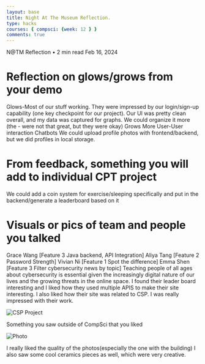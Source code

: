 ```yaml
---
layout: base
title: Night At The Museum Reflection.
type: hacks
courses: { compsci: {week: 12 } }
comments: true
---
```

N@TM Reflection • 2 min read
Feb 16, 2024


# Reflection on glows/grows from your demo
Glows-Most of our stuff working. They were impressed by our login/sign-up capability (one key checkpoint for our project). Our UI was pretty clean overall, and my data was captured for graphs. We could organize it more (the - were not that great, but they were okay)
Grows
More User-User interaction
Chatbots
We could upload profile photos with frontend/backend, but we did profiles in local storage.  

# From feedback, something you will add to individual CPT project
 
We could add a coin system for exercise/sleeping specifically  and put in the backend/generate a leaderboard based on it

# Visuals or pics of team and people you talked

Grace Wang [Feature 3 Java backend, API Integration]
Aliya Tang [Feature 2 Password Strength]
Vivian Ni [Feature 1 Spot the difference]
Emma Shen [Feature 3 Filter cybersecurity news by topic]
Teaching people of all ages about cybersecurity is essential given the increasingly digital nature of our lives and the growing threats in the online space. I found their leader board interesting and I liked how they used multiple APIS to make their site interesting. I also liked how their site was related to CSP.  I was really impressed with their work. 

![CSP Project](/Nighthawk-Pages/images/computer.png)

Something you saw outside of CompSci that you liked

![Photo](/Nighthawk-Pages/images/photos.png)

I really liked the quality of the photos(especially the one with the building) I also saw some cool ceramics pieces as well, which were very creative.










